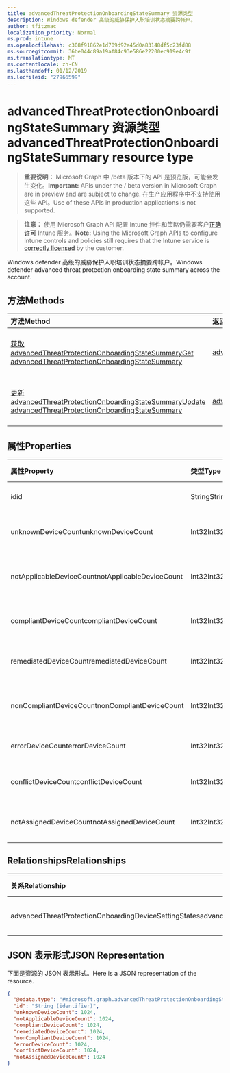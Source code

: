 ```yaml
---
title: advancedThreatProtectionOnboardingStateSummary 资源类型
description: Windows defender 高级的威胁保护入职培训状态摘要跨帐户。
author: tfitzmac
localization_priority: Normal
ms.prod: intune
ms.openlocfilehash: c308f91862e1d709d92a45d0a83148df5c23fd88
ms.sourcegitcommit: 36be044c89a19af84c93e586e22200ec919e4c9f
ms.translationtype: MT
ms.contentlocale: zh-CN
ms.lasthandoff: 01/12/2019
ms.locfileid: "27966599"
---
```

# <a name="advancedthreatprotectiononboardingstatesummary-resource-type"></a><span data-ttu-id="131e1-103">advancedThreatProtectionOnboardingStateSummary 资源类型</span><span class="sxs-lookup"><span data-stu-id="131e1-103">advancedThreatProtectionOnboardingStateSummary resource type</span></span>

> <span data-ttu-id="131e1-104">**重要说明：** Microsoft Graph 中 /beta 版本下的 API 是预览版，可能会发生变化。</span><span class="sxs-lookup"><span data-stu-id="131e1-104">**Important:** APIs under the / beta version in Microsoft Graph are in preview and are subject to change.</span></span> <span data-ttu-id="131e1-105">在生产应用程序中不支持使用这些 API。</span><span class="sxs-lookup"><span data-stu-id="131e1-105">Use of these APIs in production applications is not supported.</span></span>

> <span data-ttu-id="131e1-106">**注意：** 使用 Microsoft Graph API 配置 Intune 控件和策略仍需要客户[正确许可](https://go.microsoft.com/fwlink/?linkid=839381) Intune 服务。</span><span class="sxs-lookup"><span data-stu-id="131e1-106">**Note:** Using the Microsoft Graph APIs to configure Intune controls and policies still requires that the Intune service is [correctly licensed](https://go.microsoft.com/fwlink/?linkid=839381) by the customer.</span></span>

<span data-ttu-id="131e1-107">Windows defender 高级的威胁保护入职培训状态摘要跨帐户。</span><span class="sxs-lookup"><span data-stu-id="131e1-107">Windows defender advanced threat protection onboarding state summary across the account.</span></span>
## <a name="methods"></a><span data-ttu-id="131e1-108">方法</span><span class="sxs-lookup"><span data-stu-id="131e1-108">Methods</span></span>
|<span data-ttu-id="131e1-109">方法</span><span class="sxs-lookup"><span data-stu-id="131e1-109">Method</span></span>|<span data-ttu-id="131e1-110">返回类型</span><span class="sxs-lookup"><span data-stu-id="131e1-110">Return Type</span></span>|<span data-ttu-id="131e1-111">说明</span><span class="sxs-lookup"><span data-stu-id="131e1-111">Description</span></span>|
|:---|:---|:---|
|[<span data-ttu-id="131e1-112">获取 advancedThreatProtectionOnboardingStateSummary</span><span class="sxs-lookup"><span data-stu-id="131e1-112">Get advancedThreatProtectionOnboardingStateSummary</span></span>](../api/intune-deviceconfig-advancedthreatprotectiononboardingstatesummary-get.md)|[<span data-ttu-id="131e1-113">advancedThreatProtectionOnboardingStateSummary</span><span class="sxs-lookup"><span data-stu-id="131e1-113">advancedThreatProtectionOnboardingStateSummary</span></span>](../resources/intune-deviceconfig-advancedthreatprotectiononboardingstatesummary.md)|<span data-ttu-id="131e1-114">读取属性和[advancedThreatProtectionOnboardingStateSummary](../resources/intune-deviceconfig-advancedthreatprotectiononboardingstatesummary.md)对象的关系。</span><span class="sxs-lookup"><span data-stu-id="131e1-114">Read properties and relationships of the [advancedThreatProtectionOnboardingStateSummary](../resources/intune-deviceconfig-advancedthreatprotectiononboardingstatesummary.md) object.</span></span>|
|[<span data-ttu-id="131e1-115">更新 advancedThreatProtectionOnboardingStateSummary</span><span class="sxs-lookup"><span data-stu-id="131e1-115">Update advancedThreatProtectionOnboardingStateSummary</span></span>](../api/intune-deviceconfig-advancedthreatprotectiononboardingstatesummary-update.md)|[<span data-ttu-id="131e1-116">advancedThreatProtectionOnboardingStateSummary</span><span class="sxs-lookup"><span data-stu-id="131e1-116">advancedThreatProtectionOnboardingStateSummary</span></span>](../resources/intune-deviceconfig-advancedthreatprotectiononboardingstatesummary.md)|<span data-ttu-id="131e1-117">更新[advancedThreatProtectionOnboardingStateSummary](../resources/intune-deviceconfig-advancedthreatprotectiononboardingstatesummary.md)对象的属性。</span><span class="sxs-lookup"><span data-stu-id="131e1-117">Update the properties of a [advancedThreatProtectionOnboardingStateSummary](../resources/intune-deviceconfig-advancedthreatprotectiononboardingstatesummary.md) object.</span></span>|

## <a name="properties"></a><span data-ttu-id="131e1-118">属性</span><span class="sxs-lookup"><span data-stu-id="131e1-118">Properties</span></span>
|<span data-ttu-id="131e1-119">属性</span><span class="sxs-lookup"><span data-stu-id="131e1-119">Property</span></span>|<span data-ttu-id="131e1-120">类型</span><span class="sxs-lookup"><span data-stu-id="131e1-120">Type</span></span>|<span data-ttu-id="131e1-121">说明</span><span class="sxs-lookup"><span data-stu-id="131e1-121">Description</span></span>|
|:---|:---|:---|
|<span data-ttu-id="131e1-122">id</span><span class="sxs-lookup"><span data-stu-id="131e1-122">id</span></span>|<span data-ttu-id="131e1-123">String</span><span class="sxs-lookup"><span data-stu-id="131e1-123">String</span></span>|<span data-ttu-id="131e1-124">唯一标识符</span><span class="sxs-lookup"><span data-stu-id="131e1-124">Unique Identifier</span></span>|
|<span data-ttu-id="131e1-125">unknownDeviceCount</span><span class="sxs-lookup"><span data-stu-id="131e1-125">unknownDeviceCount</span></span>|<span data-ttu-id="131e1-126">Int32</span><span class="sxs-lookup"><span data-stu-id="131e1-126">Int32</span></span>|<span data-ttu-id="131e1-127">未知设备的数量</span><span class="sxs-lookup"><span data-stu-id="131e1-127">Number of unknown devices</span></span>|
|<span data-ttu-id="131e1-128">notApplicableDeviceCount</span><span class="sxs-lookup"><span data-stu-id="131e1-128">notApplicableDeviceCount</span></span>|<span data-ttu-id="131e1-129">Int32</span><span class="sxs-lookup"><span data-stu-id="131e1-129">Int32</span></span>|<span data-ttu-id="131e1-130">不适用设备的数量</span><span class="sxs-lookup"><span data-stu-id="131e1-130">Number of not applicable devices</span></span>|
|<span data-ttu-id="131e1-131">compliantDeviceCount</span><span class="sxs-lookup"><span data-stu-id="131e1-131">compliantDeviceCount</span></span>|<span data-ttu-id="131e1-132">Int32</span><span class="sxs-lookup"><span data-stu-id="131e1-132">Int32</span></span>|<span data-ttu-id="131e1-133">兼容设备的数量</span><span class="sxs-lookup"><span data-stu-id="131e1-133">Number of compliant devices</span></span>|
|<span data-ttu-id="131e1-134">remediatedDeviceCount</span><span class="sxs-lookup"><span data-stu-id="131e1-134">remediatedDeviceCount</span></span>|<span data-ttu-id="131e1-135">Int32</span><span class="sxs-lookup"><span data-stu-id="131e1-135">Int32</span></span>|<span data-ttu-id="131e1-136">已修复设备的数量</span><span class="sxs-lookup"><span data-stu-id="131e1-136">Number of remediated devices</span></span>|
|<span data-ttu-id="131e1-137">nonCompliantDeviceCount</span><span class="sxs-lookup"><span data-stu-id="131e1-137">nonCompliantDeviceCount</span></span>|<span data-ttu-id="131e1-138">Int32</span><span class="sxs-lookup"><span data-stu-id="131e1-138">Int32</span></span>|<span data-ttu-id="131e1-139">不兼容设备的数量</span><span class="sxs-lookup"><span data-stu-id="131e1-139">Number of NonCompliant devices</span></span>|
|<span data-ttu-id="131e1-140">errorDeviceCount</span><span class="sxs-lookup"><span data-stu-id="131e1-140">errorDeviceCount</span></span>|<span data-ttu-id="131e1-141">Int32</span><span class="sxs-lookup"><span data-stu-id="131e1-141">Int32</span></span>|<span data-ttu-id="131e1-142">错误设备的数量</span><span class="sxs-lookup"><span data-stu-id="131e1-142">Number of error devices</span></span>|
|<span data-ttu-id="131e1-143">conflictDeviceCount</span><span class="sxs-lookup"><span data-stu-id="131e1-143">conflictDeviceCount</span></span>|<span data-ttu-id="131e1-144">Int32</span><span class="sxs-lookup"><span data-stu-id="131e1-144">Int32</span></span>|<span data-ttu-id="131e1-145">冲突设备的数量</span><span class="sxs-lookup"><span data-stu-id="131e1-145">Number of conflict devices</span></span>|
|<span data-ttu-id="131e1-146">notAssignedDeviceCount</span><span class="sxs-lookup"><span data-stu-id="131e1-146">notAssignedDeviceCount</span></span>|<span data-ttu-id="131e1-147">Int32</span><span class="sxs-lookup"><span data-stu-id="131e1-147">Int32</span></span>|<span data-ttu-id="131e1-148">未分配的设备数</span><span class="sxs-lookup"><span data-stu-id="131e1-148">Number of not assigned devices</span></span>|

## <a name="relationships"></a><span data-ttu-id="131e1-149">Relationships</span><span class="sxs-lookup"><span data-stu-id="131e1-149">Relationships</span></span>
|<span data-ttu-id="131e1-150">关系</span><span class="sxs-lookup"><span data-stu-id="131e1-150">Relationship</span></span>|<span data-ttu-id="131e1-151">类型</span><span class="sxs-lookup"><span data-stu-id="131e1-151">Type</span></span>|<span data-ttu-id="131e1-152">说明</span><span class="sxs-lookup"><span data-stu-id="131e1-152">Description</span></span>|
|:---|:---|:---|
|<span data-ttu-id="131e1-153">advancedThreatProtectionOnboardingDeviceSettingStates</span><span class="sxs-lookup"><span data-stu-id="131e1-153">advancedThreatProtectionOnboardingDeviceSettingStates</span></span>|<span data-ttu-id="131e1-154">[advancedThreatProtectionOnboardingDeviceSettingState](../resources/intune-deviceconfig-advancedthreatprotectiononboardingdevicesettingstate.md)集合</span><span class="sxs-lookup"><span data-stu-id="131e1-154">[advancedThreatProtectionOnboardingDeviceSettingState](../resources/intune-deviceconfig-advancedthreatprotectiononboardingdevicesettingstate.md) collection</span></span>|<span data-ttu-id="131e1-155">尚未记录</span><span class="sxs-lookup"><span data-stu-id="131e1-155">Not yet documented</span></span>|

## <a name="json-representation"></a><span data-ttu-id="131e1-156">JSON 表示形式</span><span class="sxs-lookup"><span data-stu-id="131e1-156">JSON Representation</span></span>
<span data-ttu-id="131e1-157">下面是资源的 JSON 表示形式。</span><span class="sxs-lookup"><span data-stu-id="131e1-157">Here is a JSON representation of the resource.</span></span>
<!-- {
  "blockType": "resource",
  "keyProperty": "id",
  "@odata.type": "microsoft.graph.advancedThreatProtectionOnboardingStateSummary"
}
-->
``` json
{
  "@odata.type": "#microsoft.graph.advancedThreatProtectionOnboardingStateSummary",
  "id": "String (identifier)",
  "unknownDeviceCount": 1024,
  "notApplicableDeviceCount": 1024,
  "compliantDeviceCount": 1024,
  "remediatedDeviceCount": 1024,
  "nonCompliantDeviceCount": 1024,
  "errorDeviceCount": 1024,
  "conflictDeviceCount": 1024,
  "notAssignedDeviceCount": 1024
}
```





